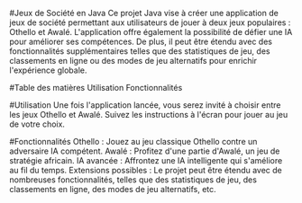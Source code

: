 #Jeux de Société en Java
Ce projet Java vise à créer une application de jeux de société permettant aux utilisateurs de jouer à deux jeux populaires : Othello et Awalé. L'application offre également la possibilité de défier une IA pour améliorer ses compétences. De plus, il peut être étendu avec des fonctionnalités supplémentaires telles que des statistiques de jeu, des classements en ligne ou des modes de jeu alternatifs pour enrichir l'expérience globale.

#Table des matières
Utilisation
Fonctionnalités


#Utilisation
Une fois l'application lancée, vous serez invité à choisir entre les jeux Othello et Awalé. Suivez les instructions à l'écran pour jouer au jeu de votre choix.

#Fonctionnalités
Othello : Jouez au jeu classique Othello contre un adversaire IA compétent.
Awalé : Profitez d'une partie d'Awalé, un jeu de stratégie africain.
IA avancée : Affrontez une IA intelligente qui s'améliore au fil du temps.
Extensions possibles : Le projet peut être étendu avec de nombreuses fonctionnalités, telles que des statistiques de jeu, des classements en ligne, des modes de jeu alternatifs, etc.

